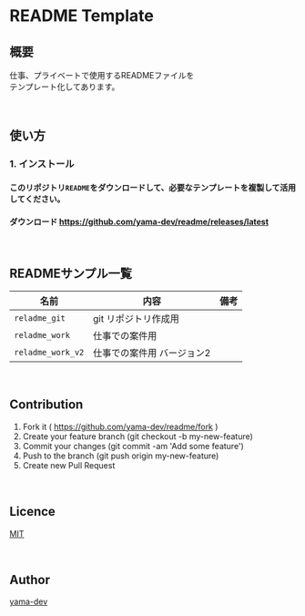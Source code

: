 # README Template

## 概要

仕事、プライベートで使用するREADMEファイルを  
テンプレート化してあります。  

<br>

## 使い方

### 1. インストール

#### このリポジトリ`README`をダウンロードして、必要なテンプレートを複製して活用してください。

#### ダウンロード https://github.com/yama-dev/readme/releases/latest  

<br>

## READMEサンプル一覧

| 名前              | 内容                       | 備考 | 
| ---               | ---                        | ---  | 
| `reladme_git`     | git リポジトリ作成用       |      | 
| `reladme_work`    | 仕事での案件用             |      | 
| `reladme_work_v2` | 仕事での案件用 バージョン2 |      | 

<br>

## Contribution

1. Fork it ( https://github.com/yama-dev/readme/fork )
2. Create your feature branch (git checkout -b my-new-feature)
3. Commit your changes (git commit -am 'Add some feature')
4. Push to the branch (git push origin my-new-feature)
5. Create new Pull Request

<br>

## Licence

[MIT](https://github.com/tcnksm/tool/blob/master/LICENCE)

<br>

## Author

[yama-dev](https://github.com/yama-dev)

